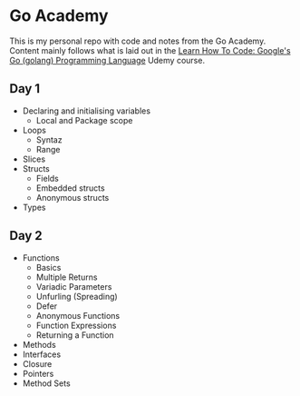 # Go Academy
This is my personal repo with code and notes from the Go Academy. Content mainly follows what is laid out in the [Learn How To Code: Google's Go (golang) Programming Language](https://www.udemy.com/course/learn-how-to-code/) Udemy course. 

## Day 1
- Declaring and initialising variables
    - Local and Package scope
- Loops
    - Syntaz
    - Range
- Slices
- Structs
    - Fields
    - Embedded structs
    - Anonymous structs
- Types

## Day 2
- Functions
    - Basics
    - Multiple Returns
    - Variadic Parameters
    - Unfurling (Spreading)
    - Defer
    - Anonymous Functions
    - Function Expressions
    - Returning a Function
- Methods
- Interfaces
- Closure
- Pointers
- Method Sets
